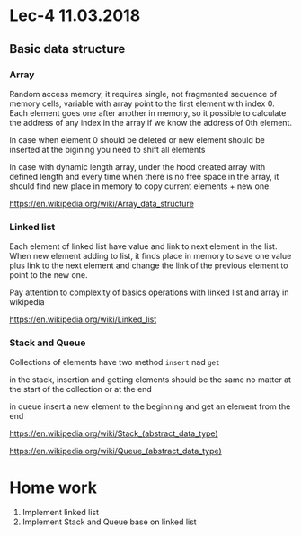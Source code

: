 # Lec-4 11.03.2018

## Basic data structure

### Array

Random access memory, it requires single, not fragmented sequence of memory cells, variable with array point to the first element with index 0.
Each element goes one after another in memory, so it possible to calculate the address of any index in the array if we know the address of 0th element.

In case when element 0 should be deleted or new element should be inserted at the bigining you need to shift all elements

In case with dynamic length array, under the hood created array with defined length and every time when there is no free space in the array, it should find new place in memory to copy current elements + new one.

https://en.wikipedia.org/wiki/Array_data_structure

### Linked list

Each element of linked list have value and link to next element in the list.
When new element adding to list, it finds place in memory to save one value plus link to the next element and change the link of the previous element to point to the new one.

Pay attention to complexity of basics operations with linked list and array in wikipedia

https://en.wikipedia.org/wiki/Linked_list

### Stack and Queue

Collections of elements have two method `insert` nad `get`

in the stack, insertion and getting elements should be the same no matter at the start of the collection or at the end

in queue insert a new element to the beginning and get an element from the end


https://en.wikipedia.org/wiki/Stack_(abstract_data_type)

https://en.wikipedia.org/wiki/Queue_(abstract_data_type)

# Home work

1. Implement linked list
2. Implement Stack and Queue base on linked list